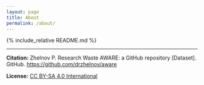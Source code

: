 ```yaml
---
layout: page
title: About
permalink: /about/
---
```


{% include_relative README.md %}

---

**Citation:** Zhelnov P. Research Waste AWARE: a GitHub repository [Dataset]. GitHub. https://github.com/drzhelnov/aware

**License:** [CC BY-SA 4.0 International](LICENSE.txt)
